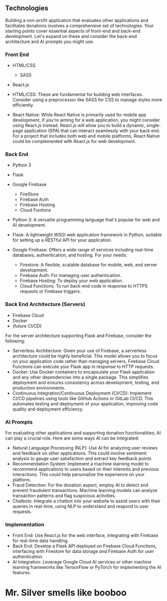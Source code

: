 ## Technologies

Building a non-profit application that evaluates other applications and facilitates donations involves a comprehensive set of technologies. Your starting points cover essential aspects of front-end and back-end development. Let's expand on these and consider the back-end architecture and AI prompts you might use.

### Front End
- HTML/CSS
    - SASS
- React.js

- HTML/CSS: These are fundamental for building web interfaces. Consider using a preprocessor like SASS for CSS to manage styles more efficiently.

- React Native: While React Native is primarily used for mobile app development, if you're aiming for a web application, you might consider using React.js instead. React.js will allow you to build a dynamic, single-page application (SPA) that can interact seamlessly with your back end. For a project that includes both web and mobile platforms, React Native could be complemented with React.js for web development.

### Back End
- Python 3 
- Flask
- Google Firebase
    - FireStore
    - Firebase Auth
    - Firebase Hosting
    - Cloud Funtions 

- Python 3: A versatile programming language that's popular for web and AI development.
- Flask: A lightweight WSGI web application framework in Python, suitable for setting up a RESTful API for your application.
- Google Firebase: Offers a wide range of services including real-time databases, authentication, and hosting. For your needs:
    - Firestore: A flexible, scalable database for mobile, web, and server development.
    - Firebase Auth: For managing user authentication.
    - Firebase Hosting: To deploy your web application.
    - Cloud Functions: To run back-end code in response to HTTPS requests or Firebase triggers.

### Back End Architecture (Servers)
- Firebase Cloud
- Docker
- (future CI/CD)

For the server architecture supporting Flask and Firebase, consider the following:
- Serverless Architecture: Given your use of Firebase, a serverless architecture could be highly beneficial. This model allows you to focus on your application code rather than managing servers. Firebase Cloud Functions can execute your Flask app in response to HTTP requests.
- Docker: Use Docker containers to encapsulate your Flask application and any other dependencies into a single package. This simplifies deployment and ensures consistency across development, testing, and production environments.
- Continuous Integration/Continuous Deployment (CI/CD): Implement CI/CD pipelines using tools like GitHub Actions or GitLab CI/CD. This automates testing and deployment of your application, improving code quality and deployment efficiency.

### AI Prompts
For evaluating other applications and supporting donation functionalities, AI can play a crucial role. Here are some ways AI can be integrated:
- Natural Language Processing (NLP): Use AI for analyzing user reviews and feedback on other applications. This could involve sentiment analysis to gauge user satisfaction and extract key feedback points.
- Recommendation System: Implement a machine learning model to recommend applications to users based on their interests and previous interactions. This could help personalize the experience on your platform.
- Fraud Detection: For the donation aspect, employ AI to detect and prevent fraudulent transactions. Machine learning models can analyze transaction patterns and flag suspicious activities.
- Chatbots: Integrate a chatbot into your website to assist users with their queries in real-time, using NLP to understand and respond to user requests.

### Implementation
- Front End: Use React.js for the web interface, integrating with Firebase for real-time data handling.
- Back End: Develop a Flask API deployed on Firebase Cloud Functions, interfacing with Firestore for data storage and Firebase Auth for user authentication.
- AI Integration: Leverage Google Cloud AI services or other machine learning frameworks like TensorFlow or PyTorch for implementing the AI features.


# Mr. Silver smells like booboo

